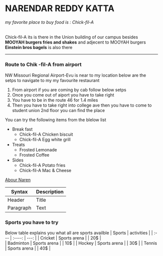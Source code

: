 # NARENDAR REDDY KATTA
###### my favorite place to buy food is : Chick-fil-A
Chick-fil-A its is there in the Union building of our campus besides **MOOYAH burgers fries and shakes** and adjecent to MOOYAH burgers **Einstein bros bagels** is also there

***
### Route to Chik -fil-A from airport
NW Missouri Regional Airport-Evu is near to my location below are the setps to navigate to my my favourite restaurant 
1. From airport if you are coming by cab follow below setps 
2. Once you come out of aiport you have to take right 
3. You have to be in the route 46 for 1.4 miles 
4. Then you have to take right into college ave then you have to come to student union 2nd floor you can find the place

You can try the following items from the blelow list 
- Break fast
    - Chick-fil-A Chicken biscuit
    - Chick-fil-A Egg white grill
- Treats
    - Frosted Lemonade 
    - Frosted Coffee
- Sides
    - Chick-fil-A Potato fries
    - Chick-fil-A Mac & Cheese

[Abour Naren](https://github.com/Narendarkatta/assignment2-Katta/blob/f2bcc817915c17ec8f4f08e28ab4351ef2c4dd1f/AboutMe.md)


| Syntax      | Description |
| ----------- | ----------- |
| Header      | Title       |
| Paragraph   | Text        |

### Sports you have to try

Below table explains you what all are sports availble 
| Sports      | activities |
| :---        |    :----:   |          ---: |
| Cricket     | Sports arena | | 20$ |  
| Badminton   | Sports arena | | 10$ |
| Hockey      | Sports arena | | 30$ |
| Tennis      | Sports arena | | 40$ |
